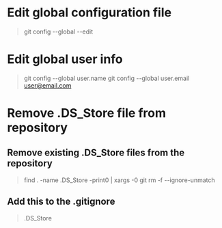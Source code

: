 # Edit global configuration file

> git config --global --edit

# Edit global user info

> git config --global user.name <User Name>
> git config --global user.email <user@email.com>




# Remove .DS_Store file from repository

## Remove existing .DS_Store files from the repository

> find . -name .DS_Store -print0 | xargs -0 git rm -f --ignore-unmatch

## Add this to the .gitignore

> .DS_Store

